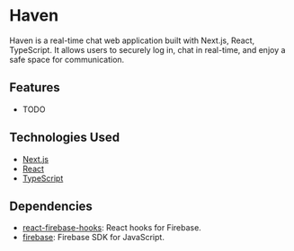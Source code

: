 # Haven 

Haven is a real-time chat web application built with Next.js, React, TypeScript. It allows users to securely log in, chat in real-time, and enjoy a safe space for communication.

## Features

- TODO

## Technologies Used

- [Next.js](https://nextjs.org/)
- [React](https://reactjs.org/)
- [TypeScript](https://www.typescriptlang.org/)

## Dependencies

- [react-firebase-hooks](https://github.com/CSFrequency/react-firebase-hooks): React hooks for Firebase.
- [firebase](https://firebase.google.com/docs/web/setup): Firebase SDK for JavaScript.
